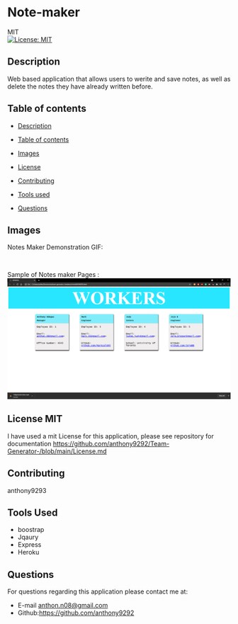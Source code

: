 # Note-maker

MIT<br>[![License: MIT](https://img.shields.io/badge/License-MIT-yellow.svg)](https://opensource.org/licenses/MIT)

## Description
Web based application that allows users to werite and save notes, as well as delete the notes they have already written before. 
## Table of contents
  - [Description](#description)
  - [Table of contents](#table-of-contents)
  - [Images](#images)
  - [License](#license)
  - [Contributing](#contributing)

  - [Tools used](#test-gif)
  - [Questions](#questions)

## Images 
Notes Maker Demonstration GIF: 

![]()

Sample of Notes maker Pages : 
![](https://github.com/anthony9292/Team-Generator-/blob/main/assets/generatedpage.PNG)


## License MIT
I have used a mit License for this application, please see repository for documentation <https://github.com/anthony9292/Team-Generator-/blob/main/License.md>

## Contributing
   anthony9293


## Tools Used 
 - boostrap 
 - Jqaury 
 - Express
 - Heroku 

## Questions
For questions regarding this application please contact me at:
- E-mail anthon.n08@gmail.com 
- Github:<https://github.com/anthony9292>
